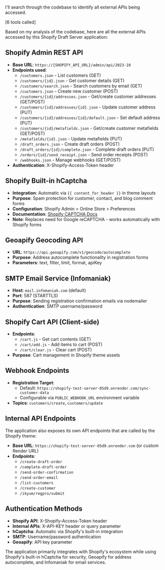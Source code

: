 I'll search through the codebase to identify all external APIs being accessed.

[6 tools called]

Based on my analysis of the codebase, here are all the external APIs accessed by this Shopify Draft Server application:

## **Shopify Admin REST API**

- **Base URL**: `https://{SHOPIFY_API_URL}/admin/api/2023-10`
- **Endpoints used**:
  - `/customers.json` - List customers (GET)
  - `/customers/{id}.json` - Get customer details (GET)
  - `/customers/search.json` - Search customers by email (GET)
  - `/customers.json` - Create new customer (POST)
  - `/customers/{id}/addresses.json` - Get/create customer addresses (GET/POST)
  - `/customers/{id}/addresses/{id}.json` - Update customer address (PUT)
  - `/customers/{id}/addresses/{id}/default.json` - Set default address (PUT)
  - `/customers/{id}/metafields.json` - Get/create customer metafields (GET/POST)
  - `/metafields/{id}.json` - Update metafields (PUT)
  - `/draft_orders.json` - Create draft orders (POST)
  - `/draft_orders/{id}/complete.json` - Complete draft orders (PUT)
  - `/orders/{id}/send_receipt.json` - Send order receipts (POST)
  - `/webhooks.json` - Manage webhooks (GET/POST)
- **Authentication**: X-Shopify-Access-Token header

## **Shopify Built-in hCaptcha**

- **Integration**: Automatic via `{{ content_for_header }}` in theme layouts
- **Purpose**: Spam protection for customer, contact, and blog comment forms
- **Configuration**: Shopify Admin > Online Store > Preferences
- **Documentation**: [Shopify CAPTCHA Docs](https://shopify.dev/docs/storefronts/themes/trust-security/captcha)
- **Note**: Replaces need for Google reCAPTCHA - works automatically with Shopify forms

## **Geoapify Geocoding API**

- **URL**: `https://api.geoapify.com/v1/geocode/autocomplete`
- **Purpose**: Address autocomplete functionality in registration forms
- **Parameters**: text, filter, limit, format, apiKey

## **SMTP Email Service (Infomaniak)**

- **Host**: `mail.infomaniak.com` (default)
- **Port**: 587 (STARTTLS)
- **Purpose**: Sending registration confirmation emails via nodemailer
- **Authentication**: SMTP username/password

## **Shopify Cart API (Client-side)**

- **Endpoints**:
  - `/cart.js` - Get cart contents (GET)
  - `/cart/add.js` - Add items to cart (POST)
  - `/cart/clear.js` - Clear cart (POST)
- **Purpose**: Cart management in Shopify theme assets

## **Webhook Endpoints**

- **Registration Target**:
  - Default: `https://shopify-test-server-05d9.onrender.com/sync-customer-data`
  - Configurable via `PUBLIC_WEBHOOK_URL` environment variable
- **Topics**: `customers/create`, `customers/update`

## **Internal API Endpoints**

The application also exposes its own API endpoints that are called by the Shopify theme:

- **Base URL**: `https://shopify-test-server-05d9.onrender.com` (or custom Render URL)
- **Endpoints**:
  - `/create-draft-order`
  - `/complete-draft-order`
  - `/send-order-confirmation`
  - `/send-order-email`
  - `/list-customers`
  - `/create-customer`
  - `/ikyum/regpro/submit`

## **Authentication Methods**

- **Shopify API**: X-Shopify-Access-Token header
- **Internal APIs**: X-API-KEY header or query parameter
- **hCaptcha**: Automatic via Shopify's built-in integration
- **SMTP**: Username/password authentication
- **Geoapify**: API key parameter

The application primarily integrates with Shopify's ecosystem while using Shopify's built-in hCaptcha for security, Geoapify for address autocomplete, and Infomaniak for email services.
